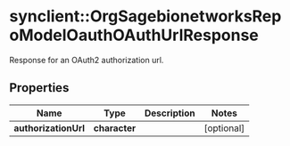# synclient::OrgSagebionetworksRepoModelOauthOAuthUrlResponse

Response for an OAuth2 authorization url.

## Properties
Name | Type | Description | Notes
------------ | ------------- | ------------- | -------------
**authorizationUrl** | **character** |  | [optional] 


